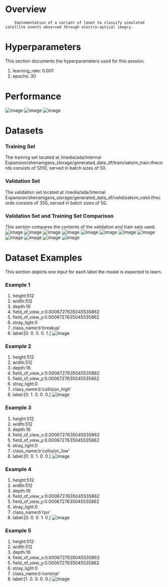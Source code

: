 # Overview 

        Implementation of a variant of lenet to classify simulated satellite events observed through electro-optical imagry. 
        
# Hyperparameters 
This section documents the hyperparameters used for this session. 
1. learning_rate: 0.001
2. epochs: 30
# Performance
![image](images/ba97ea2e5748d087811f2ebf6fdbc047.png)
![image](images/6e2ae1ed09a38954c4b448c05bf45cdb.png)
![image](images/d83cc953a2a65a734f6bdbe0aa481239.png)
# Datasets 
### Training Set 
The training set located at /media/ada/Internal Expansion/shenanigans_storage/generated_data_df/train/satsim_train.tfrecords consists of 1200, served in batch sizes of 50.

### Validation Set 
The validation set located at /media/ada/Internal Expansion/shenanigans_storage/generated_data_df/valid/satsim_valid.tfrecords consists of 350, served in batch sizes of 50.

### Validation Set and Training Set Comparison 
This section compares the contents of the validation and train sets used.
![image](./images/706ddcb6a5857d190792118892b6a409.png)
![image](./images/fd2457ef6b8813279fac9f92dafd0bd1.png)
![image](./images/a70f1928444ba91f74baed4e07f44d88.png)
![image](./images/3d4654bf1b1eac129bd8bb222ac90662.png)
![image](./images/b52791519402a682405181550bde48c4.png)
![image](./images/394ac66be59d97741a29fcca169faff8.png)
![image](./images/a227b76b793d953844cc6b7742868474.png)
![image](./images/699862378ce206fbb0bc04e468cd2bec.png)
![image](./images/2d09e26d1fa6423f87c487423adbb4d6.png)
![image](./images/48d02b1132d33d8f2c03f608f422ee6f.png)
![image](./images/ad35da939cac666f3fca7bf126722568.png)
![image](./images/f6171a17a3af64539a4f509586796681.png)
# Dataset Examples
This section depicts one input for each label the model is expected to learn.
### Example 1 
1. height:512
2. width:512
3. depth:16
4. field_of_view_x:0.0006727635045535862
5. field_of_view_y:0.0006727635045535862
6. stray_light:0
7. class_name:b'breakup'
8. label:[0. 0. 0. 0. 1.]
![image](images/dad95333ec744010532719c15d6dd6c6.png)
### Example 2 
1. height:512
2. width:512
3. depth:16
4. field_of_view_x:0.0006727635045535862
5. field_of_view_y:0.0006727635045535862
6. stray_light:0
7. class_name:b'collision_high'
8. label:[0. 1. 0. 0. 0.]
![image](images/1523836deba5afc555392f63a88c3157.png)
### Example 3 
1. height:512
2. width:512
3. depth:16
4. field_of_view_x:0.0006727635045535862
5. field_of_view_y:0.0006727635045535862
6. stray_light:0
7. class_name:b'collision_low'
8. label:[0. 0. 1. 0. 0.]
![image](images/3885a421f134b57ed46ce7638f6e75d2.png)
### Example 4 
1. height:512
2. width:512
3. depth:16
4. field_of_view_x:0.0006727635045535862
5. field_of_view_y:0.0006727635045535862
6. stray_light:0
7. class_name:b'rpo'
8. label:[0. 0. 0. 1. 0.]
![image](images/b309d0c48adfd2b13e2a7cc9a5619a64.png)
### Example 5 
1. height:512
2. width:512
3. depth:16
4. field_of_view_x:0.0006727635045535862
5. field_of_view_y:0.0006727635045535862
6. stray_light:0
7. class_name:b'nominal'
8. label:[1. 0. 0. 0. 0.]
![image](images/a92a2fa5998ff128d74019a78400cc3a.png)
